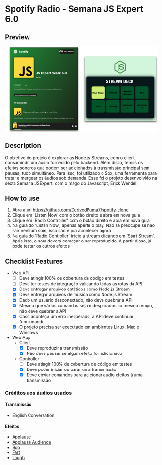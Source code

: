 # Spotify Radio - Semana JS Expert 6.0

## Preview

<img src="./prints/demo.png" />

## Description

O objetivo do projeto é explorar as Node.js Streams, com o client consumindo um áudio
fornecido pelo backend. Além disso, temos os efeitos sonoros que podem ser adicionados à 
transmissão principal sem pausas, tudo simultâneo. Para isso, foi utilizado o Sox, uma ferramenta para tratar e mergear os áudios sob demanda. Esse foi o projeto desenvolvido na sexta Semana JSExpert, com o mago do Javascript, Erick Wendel.

## How to use

1. Abra a url https://github.com/DerivedPuma7/spotify-clone  
2. Clique em 'Listen Now' com o botão direito e abra em nova guia  
3. Clique em 'Radio Controller' com o botão direito e abra em nova guia
4. Na guia do 'Listen Now', apenas aperte o play. Não se preocupe se não sair nenhum som, isso não é pra acontecer agora  
5. Na guia do 'Radio Controller' inicie a stream clicando em 'Start Stream'. Após isso, o som deverá começar a ser reproduzido. A partir disso, já pode testar os outros efeitos


## Checklist Features

- Web API
    - [ ] Deve atingir 100% de cobertura de código em testes
    - [ ] Deve ter testes de integração validando todas as rotas da API
    - [x] Deve entregar arquivos estáticos como Node.js Stream
    - [x] Deve entregar arquivos de música como Node.js Stream
    - [x] Dado um usuário desconectado, não deve quebrar a API
    - [x] Mesmo que vários comandos sejam desparados ao mesmo tempo, não deve quebrar a API
    - [x] Caso aconteça um erro inesperado, a API deve continuar funcionando
    - [x] O projeto precisa ser executado em ambientes Linux, Mac e Windows

- Web App 
    - Client
        - [x] Deve reproduzir a transmissão
        - [x] Não deve pausar se algum efeito for adicionado
    - Controller
        - [ ] Deve atingir 100% de cobertura de código em testes
        - [x] Deve poder iniciar ou parar uma transmissão 
        - [x] Deve enviar comandos para adicionar audio efeitos à uma transmissão

### Créditos aos áudios usados

#### Transmissão 
- [English Conversation](https://youtu.be/ytmMipczEI8)

#### Efeitos
- [Applause](https://youtu.be/mMn_aYpzpG0)
- [Applause Audience](https://youtu.be/3IC76o_lhFw)
- [Boo](https://youtu.be/rYAQN11a2Dc)
- [Fart](https://youtu.be/4PnUfYhbDDM)
- [Laugh](https://youtu.be/TZ90IUrMNCo)

